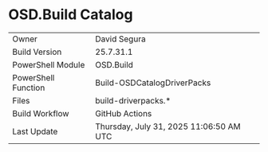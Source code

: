 ﻿# OSD.Build Catalog

| | |
|-|-|
| Owner | David Segura |
| Build Version | 25.7.31.1 |
| PowerShell Module | OSD.Build |
| PowerShell Function | Build-OSDCatalogDriverPacks |
| Files | build-driverpacks.* |
| Build Workflow | GitHub Actions |
| Last Update | Thursday, July 31, 2025 11:06:50 AM UTC |
